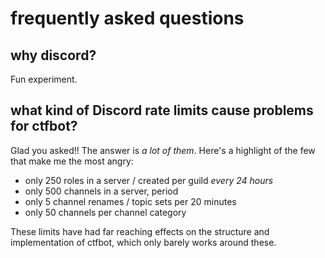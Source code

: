 
# frequently asked questions

## why discord?
Fun experiment.

## what kind of Discord rate limits cause problems for ctfbot?

Glad you asked!! The answer is *a lot of them*.
Here's a highlight of the few that make me the most angry:

- only 250 roles in a server / created per guild *every 24 hours*
- only 500 channels in a server, period
- only 5 channel renames / topic sets per 20 minutes
- only 50 channels per channel category

These limits have had far reaching effects on the structure and implementation of ctfbot,
which only barely works around these.